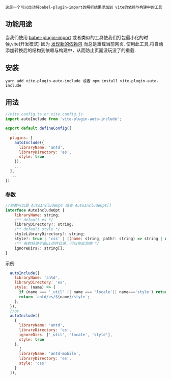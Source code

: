 `这是一个可以自动将babel-plugin-import的解析结果添加到 vite的依赖与构建中的工具`
## 功能用途
当我们使用 [babel-plugin-import](https://www.npmjs.com/package/babel-plugin-import "babel-plugin-import") 或者类似的工具使我们打包最小化的时候,vite(开发模式) 因为 [发现新的依赖包](https://cn.vitejs.dev/guide/dep-pre-bundling.html#customizing-the-behavior "发现新的依赖包") 而总是重载当前网页.
使用此工具,将自动添加转换后的结构到依赖与构建中，从而防止页面没玩没了的重载.

## 安装

`yarn add vite-plugin-auto-include 或者 npm install vite-plugin-auto-include`

## 用法

```javascript
//vite.config.ts or vite.config.js
import autoInclude from 'vite-plugin-auto-include';

export default defineConfig({
  ...
  plugins: [
    autoInclude({
      libraryName: 'antd',
      libraryDirectory: 'es',
      style: true
    }),
    ...
  ], 
  ...
})
```
### 参数
```javascript
//参数可以是 AutoIncludeOpt 或者 AutoIncludeOpt[]
interface AutoIncludeOpt {
    libraryName: string;
    /** default es */
    libraryDirectory?: string;
    /** default style */
    styleLibraryDirectory?: string;
    style?: true | 'css' | ((name: string, path?: string) => string | null | undefined);
    /** 有的目录不是ui组件目录，可以在此忽略 */
    ignoreDirs?: string[];
}
```
示例:
```javascript
  autoInclude({
    libraryName: 'antd',
    libraryDirectory: 'es',
    style: (name) => {
      if (name === '_util' || name === 'locale'|| name==='style') return null;
      return `antd/es/${name}/style`;
    },
  }),
  //or
  autoInclude([
    {
      libraryName: 'antd',
      libraryDirectory: 'es',
      ignoreDirs: ['_util', 'locale', 'style'],
      style: true
    },
	  {
      libraryName: 'antd-mobile',
      libraryDirectory: 'es',
      style: 'css'
  	}
  ]),
```